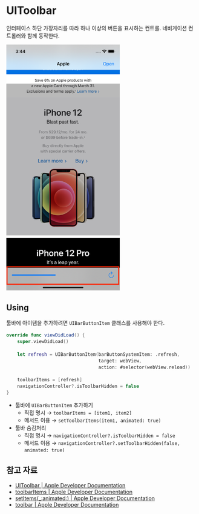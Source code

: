 # UIToolbar

인터페이스 하단 가장자리를 따라 하나 이상의 버튼을 표시하는 컨트롤. 네비게이션 컨트롤러와 함께 동작한다.

<img src="../images/UIToolbar.png" width="300px">

## Using

툴바에 아이템을 추가하려면 `UIBarButtonItem` 클래스를 사용해야 한다.

```swift
override func viewDidLoad() {
    super.viewDidLoad()

    let refresh = UIBarButtonItem(barButtonSystemItem: .refresh,
                                  target: webView,
                                  action: #selector(webView.reload))

    toolbarItems = [refresh]
    navigationController?.isToolbarHidden = false
}
```

- 툴바에 `UIBarButtonItem` 추가하기
  - 직접 명시 → `toolbarItems = [item1, item2]`
  - 메서드 이용 → `setToolbarItems(item1, animated: true)`
- 툴바 숨김처리
  - 직접 명시 → `navigationController?.isToolbarHidden = false`
  - 메서드 이용 → `navigationController?.setToolbarHidden(false, animated: true)`

## 참고 자료
- [UIToolbar | Apple Developer Documentation](https://developer.apple.com/documentation/uikit/uitoolbar)
- [toolbarItems | Apple Developer Documentation](https://developer.apple.com/documentation/uikit/uiviewcontroller/1621867-toolbaritems)
- [setItems(_:animated:) | Apple Developer Documentation](https://developer.apple.com/documentation/uikit/uitoolbar/1617999-setitems)
- [toolbar | Apple Developer Documentation](https://developer.apple.com/documentation/uikit/uinavigationcontroller/1621882-toolbar)